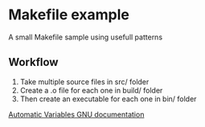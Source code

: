 # Makefile example
A small Makefile sample using usefull patterns 
## Workflow
1. Take multiple source files in src/ folder
2. Create a .o file for each one in build/ folder
3. Then create an executable for each one in bin/ folder

[Automatic Variables
 GNU documentation](https://www.gnu.org/software/make/manual/html_node/Automatic-Variables.html)


